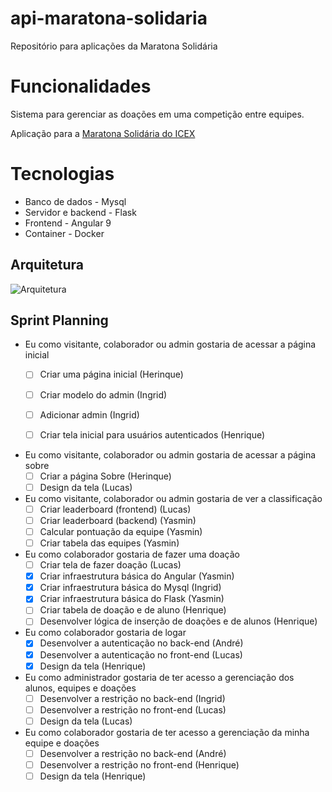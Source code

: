 # api-maratona-solidaria
Repositório para aplicações da Maratona Solidária

# Funcionalidades
Sistema para gerenciar as doações em uma competição entre equipes. 

Aplicação para a [Maratona Solidária do ICEX](http://maratonasolidaria.dcc.ufmg.br/wp-content/uploads/2020/03/Regulamento-Maratona-Solid%C3%A1ria.pdf) 

# Tecnologias
- Banco de dados - Mysql
- Servidor e backend - Flask
- Frontend - Angular 9
- Container - Docker

## Arquitetura
![Arquitetura](https://user-images.githubusercontent.com/23155300/76664704-fd0ee180-6563-11ea-8197-517efe49a226.jpg)

## Sprint Planning

- Eu como visitante, colaborador ou admin gostaria de acessar a página inicial
  - [ ] Criar uma página inicial (Herinque)
  - [ ] Criar modelo do admin (Ingrid)
  - [ ] Adicionar admin (Ingrid)
  - [ ] Criar tela inicial para usuários autenticados (Henrique)
 
 
- Eu como visitante, colaborador ou admin gostaria de acessar a página sobre
  - [ ] Criar a página Sobre (Herinque)
  - [ ] Design da tela (Lucas)

- Eu como visitante, colaborador ou admin gostaria de ver a classificação
  - [ ] Criar leaderboard (frontend) (Lucas)
  - [ ] Criar leaderboard (backend) (Yasmin)
  - [ ] Calcular pontuação da equipe (Yasmin)
  - [ ] Criar tabela das equipes (Yasmin)
 
- Eu como colaborador gostaria de fazer uma doação
  - [ ] Criar tela de fazer doação (Lucas)
  - [X] Criar infraestrutura básica do Angular (Yasmin)
  - [X] Criar infraestrutura básica do Mysql (Ingrid)
  - [X] Criar infraestrutura básica do Flask (Yasmin)
  - [ ] Criar tabela de doação e de aluno (Henrique)
  - [ ] Desenvolver lógica de inserção de doações e de alunos (Henrique)

- Eu como colaborador gostaria de logar
  - [X] Desenvolver a autenticação no back-end (André)
  - [X] Desenvolver a autenticação no front-end (Lucas)
  - [X] Design da tela (Henrique)
  
- Eu como administrador gostaria de ter acesso a gerenciação dos alunos, equipes e doações
  - [ ] Desenvolver a restrição no back-end (Ingrid)
  - [ ] Desenvolver a restrição no front-end (Lucas)
  - [ ] Design da tela (Lucas)
  
- Eu como colaborador gostaria de ter acesso a gerenciação da minha equipe e doações
  - [ ] Desenvolver a restrição no back-end (André)
  - [ ] Desenvolver a restrição no front-end (Henrique)
  - [ ] Design da tela (Henrique)
